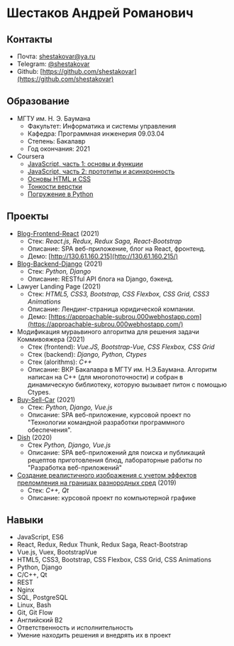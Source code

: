 # Шестаков Андрей Романович

## Контакты
* Почта: shestakovar@ya.ru
* Telegram: [@shestakovar](https://t.me/shestakovar)
* Github: [https://github.com/shestakovar](https://github.com/shestakovar)

## Образование
* МГТУ им. Н. Э. Баумана
    * Факультет: Информатика и системы управления
    * Кафедра: Программная инженерия 09.03.04
    * Степень: Бакалавр
    * Год окончания: 2021
* Coursera
    * [JavaScript, часть 1: основы и функции](https://coursera.org/share/ea560867b8af46684a81b88e5ab07967)
    * [JavaScript, часть 2: прототипы и асинхронность](https://coursera.org/share/f25533921d8742e008d723bafc9b4218)
    * [Основы HTML и CSS](https://coursera.org/share/1b4893bb80248b1e3a97b36b238a03f5)
    * [Тонкости верстки](https://coursera.org/share/abeba0c62e59fa770fcc53521dedabf2)
    * [Погружение в Python](https://coursera.org/share/d973a66d540c8767fc2880c99ccc69b3)

## Проекты
* [Blog-Frontend-React](https://github.com/shestakovar/blog-frontend-react) (2021)
  * Стек: _React.js, Redux, Redux Saga, React-Bootstrap_
  * Описание: SPA веб-приложение, блог на React, фронтенд.
  * Демо: [http://130.61.160.215](http://130.61.160.215/)
* [Blog-Backend-Django](https://github.com/shestakovar/blog-backend-django) (2021)
  * Стек: _Python, Django_
  * Описание: RESTful API блога на Django, бэкенд.
* Lawyer Landing Page (2021)
  * Стек: _HTML5, CSS3, Bootstrap, CSS Flexbox, CSS Grid, CSS3 Animations_
  * Описание: Лендинг-страница юридической компании.
  * Демо: [https://approachable-subrou.000webhostapp.com](https://approachable-subrou.000webhostapp.com/)
* Модификация мураьвиного алгоритма для решения задачи Коммивояжера (2021)
  * Стек (frontend): _Vue.JS, Bootstrap-Vue, CSS Flexbox, CSS Grid_
  * Стек (backend): _Django, Python, Ctypes_
  * Стек (alorithms): _C++_
  * Описание: ВКР Бакалавра в МГТУ им. Н.Э.Баумана. Алгоритм написан на C++ (для многопоточности) и собран в динамическую библиотеку, которую вызывает питон с помощью Ctypes.
* [Buy-Sell-Car](https://github.com/Buy-Sell-Car) (2021)
  * Стек: _Python, Django, Vue.js_
  * Описание: SPA веб-приложение, курсовой проект по "Технологии командной разработки программного обеспечения".
* [Dish](https://github.com/shestakovar/Web) (2020)
  * Стек _Python, Django, Vue.js_
  * Описание: SPA веб-приложений для поиска и публикаций рецептов приготовления блюд, лабораторные работы по "Разработка веб-приложений" 
* [Создание реалистичного изображения с учетом эффектов преломления на границах разнородных сред](https://github.com/shestakovar/bmstu-rod-in-glass) (2019)
  * Стек: _C++, Qt_
  * Описание: курсовой проект по компьютерной графике

## Навыки
* JavaScript, ES6
* React, Redux, Redux Thunk, Redux Saga, React-Bootstrap
* Vue.js, Vuex, BootstrapVue
* HTML5, CSS3, Bootstrap, CSS Flexbox, CSS Grid, CSS Animations
* Python, Django
* C/C++, Qt
* REST
* Nginx
* SQL, PostgreSQL
* Linux, Bash
* Git, Git Flow
* Английский B2
* Ответственность и исполнительность
* Умение находить решения и внедрять их в проект